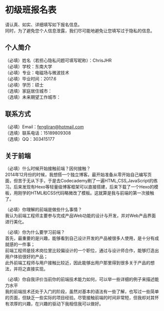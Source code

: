 # 初级班报名表

请认真、如实、详细填写如下报名信息。  
同时，为了避免您个人信息泄露，我们尽可能地避免让您填写过于隐私的信息。  

## 个人简介  

（必填）姓名（若担心隐私问题可填写昵称）：ChrisJHR  
（必填）学校：东南大学  
（必填）专业：电磁场与微波技术  
（必填）毕业时间：2017.6  
（必填）学历：硕士  
（选填）家庭居住城市：  
（选填）未来期望工作城市：  

## 联系方式  

（必填）Email：fengliran@hotmail.com  
（选填）联系电话：15189809308  
（选填）QQ：303415177  

## 关于前端  

（必填）什么时候开始接触前端？因何接触？  
2014年12月份的时候，我想搭一个独立博客。最开始准备从零开始自己编写页面，但苦于无从下手，于是去Codecademy刷了一遍HTML,CSS,JavaScript的练习。后来发现有Hexo等轻量级博客框架可以直接搭建，后来下载了一个Hexo的模板，用刚学的HTML和CSS代码略微改了模板。这就算是我与前端的第一次接触了。  

（必填）你理解的前端是做些什么事情？  
我认为前端工程师主要参与完成产品Web功能的设计与开发，并对Web产品界面进行美化。      

（必填）你为什么要学习前端？  
首先，最重要的是兴趣，能够看到自己设计开发的产品被很多人使用，是十分有成就感的一件事；   
前端工程师是技术岗位里比较偏设计的一个职位，通过与设计师合作，能够打造出用户体验很好的产品；  
此外前端工程师与用户接触比较近，因此能够出用户那里得到很多关于产品的想法，并将之直接实现。

（必填）你自我评价当前你的前端技术能力如何，可以举一些详细的例子来描述能力水平  
我的前端技术还处于入门的阶段，虽然对基本的语法有一些了解，也写过一些简单的页面，但缺乏一些实际的项目经验。尽管接触前端的时间非常短，但我却对其怀有浓厚的兴趣，在兴趣的驱动下我相信我可以做好。
